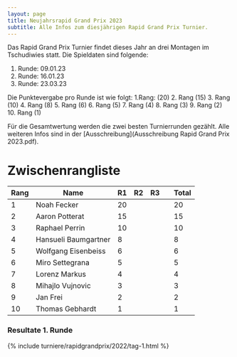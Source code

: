 ```yaml
---
layout: page
title: Neujahrsrapid Grand Prix 2023
subtitle: Alle Infos zum diesjährigen Rapid Grand Prix Turnier.
---
```


Das Rapid Grand Prix Turnier findet dieses Jahr an drei Montagen im Tschudiwies statt. Die Spieldaten sind folgende:

1. Runde: 09.01.23
2. Runde: 16.01.23
3. Runde: 23.03.23

Die Punktevergabe pro Runde ist wie folgt: 1.Rang: (20) 2. Rang (15) 3. Rang (10) 4. Rang (8) 5. Rang (6) 6. Rang (5) 7. Rang (4) 8. Rang (3) 9. Rang (2) 10. Rang (1)

Für die Gesamtwertung werden die zwei besten Turnierrunden gezählt. Alle weiteren Infos sind in der [Ausschreibung](Ausschreibung Rapid Grand Prix 2023.pdf).

# Zwischenrangliste

| Rang | Name                 | R1  | R2  | R3  |     | Total |
| ---- | -------------------- | --- | --- | --- | --- |-------|
| 1    | Noah Fecker          | 20  |     |     |     | 20    |
| 2    | Aaron Potterat       | 15  |     |     |     | 15    |
| 3    | Raphael Perrin       | 10  |     |     |     | 10    |
| 4    | Hansueli Baumgartner | 8   |     |     |     | 8     |
| 5    | Wolfgang Eisenbeiss  | 6   |     |     |     | 6     |
| 6    | Miro Settegrana      | 5   |     |     |     | 5     |
| 7    | Lorenz Markus        | 4   |     |     |     | 4     |
| 8    | Mihajlo Vujnovic     | 3   |     |     |     | 3     |
| 9    | Jan Frei             | 2   |     |     |     | 2     |
| 10   | Thomas Gebhardt      | 1   |     |     |     | 1     |

### Resultate 1. Runde

{% include turniere/rapidgrandprix/2022/tag-1.html %}
